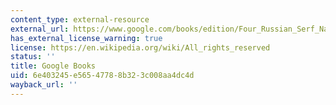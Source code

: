 ```yaml
---
content_type: external-resource
external_url: https://www.google.com/books/edition/Four_Russian_Serf_Narratives/d8YqS_fXYMoC?hl=en&gbpv=1
has_external_license_warning: true
license: https://en.wikipedia.org/wiki/All_rights_reserved
status: ''
title: Google Books
uid: 6e403245-e565-4778-8b32-3c008aa4dc4d
wayback_url: ''
---
```

